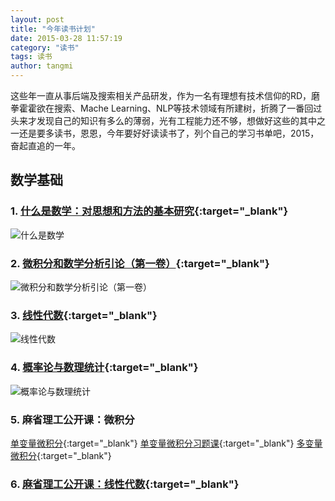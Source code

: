 ```yaml
---
layout: post
title: "今年读书计划"
date: 2015-03-28 11:57:19
category: "读书"
tags: 读书
author: tangmi
---
```

这些年一直从事后端及搜索相关产品研发，作为一名有理想有技术信仰的RD，磨拳霍霍欲在搜索、Mache Learning、NLP等技术领域有所建树，折腾了一番回过头来才发现自己的知识有多么的薄弱，光有工程能力还不够，想做好这些的其中之一还是要多读书，恩恩，今年要好好读读书了，列个自己的学习书单吧，2015，奋起直追的一年。
<!--break-->

## 数学基础

### 1. [什么是数学：对思想和方法的基本研究](http://book.douban.com/subject/10455982/){:target="_blank"}
![什么是数学](http://img5.douban.com/lpic/s24977617.jpg "什么是数学")

### 2. [微积分和数学分析引论（第一卷）](http://book.douban.com/subject/1281343/){:target="_blank"}
![微积分和数学分析引论（第一卷）](http://img3.douban.com/lpic/s26640003.jpg "微积分和数学分析引论（第一卷")

### 3. [线性代数](http://book.douban.com/subject/2016789/){:target="_blank"}
![线性代数](http://img3.douban.com/lpic/s2591750.jpg "线性代数")

### 4. [概率论与数理统计](http://book.douban.com/subject/2201479/){:target="_blank"}
![概率论与数理统计](http://img3.douban.com/lpic/s8899433.jpg "概率论与数理统计")

### 5. 麻省理工公开课：微积分
[单变量微积分](http://study.163.com/plan/planIntroduction.htm?id=1200133){:target="_blank"}
[单变量微积分习题课](http://study.163.com/plan/planIntroduction.htm?id=1200153){:target="_blank"}
[多变量微积分](http://study.163.com/plan/planIntroduction.htm?id=1200069){:target="_blank"}

### 6. [麻省理工公开课：线性代数](http://study.163.com/plan/planIntroduction.htm?id=1200553){:target="_blank"}
